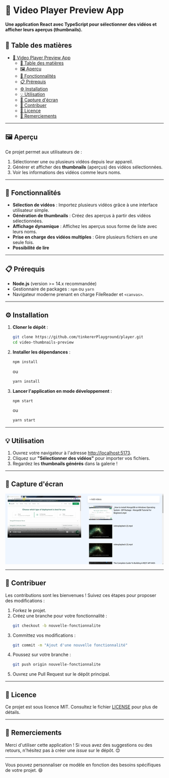 # 🎥 Video Player Preview App

**Une application React avec TypeScript pour sélectionner des vidéos et afficher leurs aperçus (thumbnails).**

## 📖 Table des matières
- [🎥 Video Player Preview App](#-video-player-preview-app)
  - [📖 Table des matières](#-table-des-matières)
  - [🖼 Aperçu](#-aperçu)
  - [🚀 Fonctionnalités](#-fonctionnalités)
  - [📋 Prérequis](#-prérequis)
  - [⚙️ Installation](#️-installation)
  - [💡 Utilisation](#-utilisation)
  - [📸 Capture d'écran](#-capture-décran)
  - [🤝 Contribuer](#-contribuer)
  - [📜 Licence](#-licence)
  - [💬 Remerciements](#-remerciements)

---

## 🖼 Aperçu

Ce projet permet aux utilisateurs de :
1. Sélectionner une ou plusieurs vidéos depuis leur appareil.
2. Générer et afficher des **thumbnails** (aperçus) des vidéos sélectionnées.
3. Voir les informations des vidéos comme leurs noms.

---

## 🚀 Fonctionnalités
- **Sélection de vidéos** : Importez plusieurs vidéos grâce à une interface utilisateur simple.
- **Génération de thumbnails** : Créez des aperçus à partir des vidéos sélectionnées.
- **Affichage dynamique** : Affichez les aperçus sous forme de liste avec leurs noms.
- **Prise en charge des vidéos multiples** : Gère plusieurs fichiers en une seule fois.
- **Possibilité de lire**

---

## 📋 Prérequis
- **Node.js** (version >= 14.x recommandée)
- Gestionnaire de packages : `npm` ou `yarn`
- Navigateur moderne prenant en charge FileReader et `<canvas>`.

---

## ⚙️ Installation

1. **Cloner le dépôt** :
   ```bash
   git clone https://github.com/tinkererPlayground/player.git
   cd video-thumbnails-preview
   ```

2. **Installer les dépendances** :
   ```bash
   npm install
   ```
   ou
   ```bash
   yarn install
   ```

3. **Lancer l'application en mode développement** :
   ```bash
   npm start
   ```
   ou
   ```bash
   yarn start
   ```

---

## 💡 Utilisation
1. Ouvrez votre navigateur à l'adresse [http://localhost:5173](http://localhost:5173).
2. Cliquez sur **"Sélectionner des vidéos"** pour importer vos fichiers.
3. Regardez les **thumbnails générés** dans la galerie !

---

## 📸 Capture d'écran

![Capture d'écran de l'application](/public/Screenshot.png)

---

## 🤝 Contribuer
Les contributions sont les bienvenues ! Suivez ces étapes pour proposer des modifications :

1. Forkez le projet.
2. Créez une branche pour votre fonctionnalité :
   ```bash
   git checkout -b nouvelle-fonctionnalite
   ```
3. Committez vos modifications :
   ```bash
   git commit -m "Ajout d'une nouvelle fonctionnalité"
   ```
4. Poussez sur votre branche :
   ```bash
   git push origin nouvelle-fonctionnalite
   ```
5. Ouvrez une Pull Request sur le dépôt principal.

---

## 📜 Licence
Ce projet est sous licence MIT. Consultez le fichier [LICENSE](LICENSE) pour plus de détails.

---

## 💬 Remerciements
Merci d'utiliser cette application ! Si vous avez des suggestions ou des retours, n'hésitez pas à créer une *issue* sur le dépôt. 😊

---

Vous pouvez personnaliser ce modèle en fonction des besoins spécifiques de votre projet. 😄